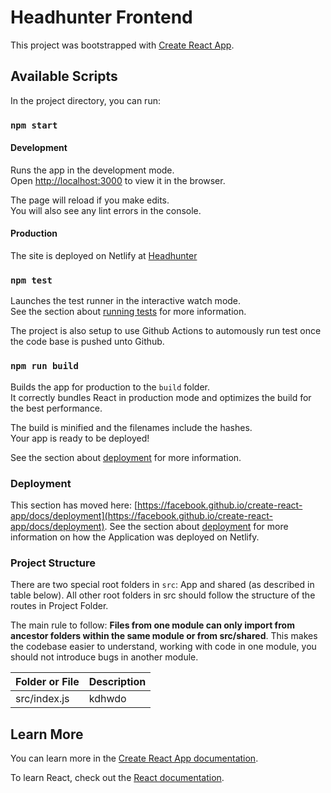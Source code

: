 # Headhunter Frontend

This project was bootstrapped with [Create React App](https://github.com/facebook/create-react-app).

## Available Scripts

In the project directory, you can run:

### `npm start`

#### Development

Runs the app in the development mode.\
Open [http://localhost:3000](http://localhost:3000) to view it in the browser.

The page will reload if you make edits.\
You will also see any lint errors in the console.

#### Production

The site is deployed on Netlify at [Headhunter](https://gifted-varahamihira-210205.netlify.app/)

### `npm test`

Launches the test runner in the interactive watch mode.\
See the section about [running tests](https://facebook.github.io/create-react-app/docs/running-tests) for more information.

The project is also setup to use Github Actions to automously run test once the code base is pushed unto Github.

### `npm run build`

Builds the app for production to the `build` folder.\
It correctly bundles React in production mode and optimizes the build for the best performance.

The build is minified and the filenames include the hashes.\
Your app is ready to be deployed!

See the section about [deployment](https://facebook.github.io/create-react-app/docs/deployment) for more information.

### Deployment

This section has moved here: [https://facebook.github.io/create-react-app/docs/deployment](https://facebook.github.io/create-react-app/docs/deployment). See the section about [deployment](https://facebook.github.io/create-react-app/docs/deployment) for more information on how the Application was deployed on Netlify.

### Project Structure

There are two special root folders in `src`: App and shared (as described in table below). All other root folders in src should follow the structure of the routes in Project Folder.

The main rule to follow: **Files from one module can only import from ancestor folders within the same module or from src/shared**. This makes the codebase easier to understand, working with code in one module, you should not introduce bugs in another module.

| Folder or File | Description |
| -------------- | ----------- |
| src/index.js   | kdhwdo      |

## Learn More

You can learn more in the [Create React App documentation](https://facebook.github.io/create-react-app/docs/getting-started).

To learn React, check out the [React documentation](https://reactjs.org/).

